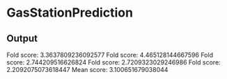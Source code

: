 # GasStationPrediction
## Output
Fold score: 3.3637809236092577
Fold score: 4.465128144667596
Fold score: 2.744209516626824
Fold score: 2.7209323029246986
Fold score: 2.2092075073618447
Mean score: 3.100651679038044
